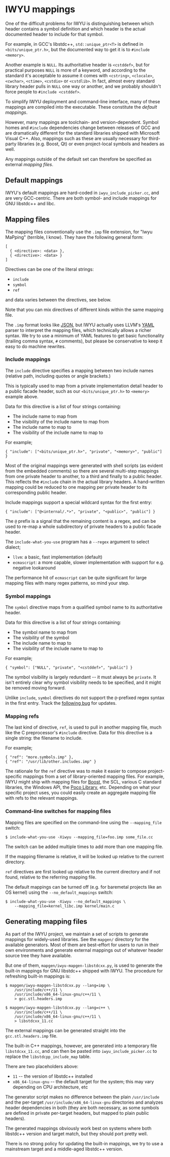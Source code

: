 # IWYU mappings #

One of the difficult problems for IWYU is distinguishing between which header
contains a symbol definition and which header is the actual documented header to
include for that symbol.

For example, in GCC's libstdc++, `std::unique_ptr<T>` is defined in
`<bits/unique_ptr.h>`, but the documented way to get it is to `#include
<memory>`.

Another example is `NULL`. Its authoritative header is `<cstddef>`, but for
practical purposes `NULL` is more of a keyword, and according to the standard
it's acceptable to assume it comes with `<cstring>`, `<clocale>`, `<cwchar>`,
`<ctime>`, `<cstdio>` or `<cstdlib>`. In fact, almost every standard library
header pulls in `NULL` one way or another, and we probably shouldn't force
people to `#include <cstddef>`.

To simplify IWYU deployment and command-line interface, many of these mappings
are compiled into the executable. These constitute the *default mappings*.

However, many mappings are toolchain- and version-dependent. Symbol homes and
`#include` dependencies change between releases of GCC and are dramatically
different for the standard libraries shipped with Microsoft Visual C++. Also,
mappings such as these are usually necessary for third-party libraries
(e.g. Boost, Qt) or even project-local symbols and headers as well.

Any mappings outside of the default set can therefore be specified as external
*mapping files*.


## Default mappings ##

IWYU's default mappings are hard-coded in `iwyu_include_picker.cc`, and are very
GCC-centric. There are both symbol- and include mappings for GNU libstdc++ and
libc.


## Mapping files ##

The mapping files conventionally use the `.imp` file extension, for "Iwyu
MaPping" (terrible, I know). They have the following general form:

    [
      { <directive>: <data> },
      { <directive>: <data> }
    ]

Directives can be one of the literal strings:

* `include`
* `symbol`
* `ref`

and data varies between the directives, see below.

Note that you can mix directives of different kinds within the same mapping
file.

The `.imp` format looks like [JSON](http://json.org/), but IWYU actually uses
LLVM's [YAML](https://yaml.org/) parser to interpret the mapping files, which
technically allows a richer syntax. We try to use a minimum of YAML features to
get basic functionality (trailing comma syntax, `#` comments), but please be
conservative to keep it easy to do machine rewrites.


### Include mappings ###

The `include` directive specifies a mapping between two include names (relative
path, including quotes or angle brackets.)

This is typically used to map from a private implementation detail header to a
public facade header, such as our `<bits/unique_ptr.h>` to `<memory>` example
above.

Data for this directive is a list of four strings containing:

* The include name to map from
* The visibility of the include name to map from
* The include name to map to
* The visibility of the include name to map to

For example;

    { "include": ["<bits/unique_ptr.h>", "private", "<memory>", "public"] }

Most of the original mappings were generated with shell scripts (as evident from
the embedded comments) so there are several multi-step mappings from one private
header to another, to a third and finally to a public header. This reflects the
`#include` chain in the actual library headers. A hand-written mapping could be
reduced to one mapping per private header to its corresponding public header.

Include mappings support a special wildcard syntax for the first entry:

    { "include": ["@<internal/.*>", "private", "<public>", "public"] }

The `@` prefix is a signal that the remaining content is a regex, and can be
used to re-map a whole subdirectory of private headers to a public facade
header.

The `include-what-you-use` program has a `--regex` argument to select dialect;

* `llvm`: a basic, fast implementation (default)
* `ecmascript`: a more capable, slower implementation with support for
  e.g. negative lookaround

The performance hit of `ecmascript` can be quite significant for large mapping
files with many regex patterns, so mind your step.


### Symbol mappings ###

The `symbol` directive maps from a qualified symbol name to its authoritative
header.

Data for this directive is a list of four strings containing:

* The symbol name to map from
* The visibility of the symbol
* The include name to map to
* The visibility of the include name to map to

For example;

    { "symbol": ["NULL", "private", "<cstddef>", "public"] }

The symbol visibility is largely redundant -- it must always be `private`. It
isn't entirely clear why symbol visibility needs to be specified, and it might
be removed moving forward.

Unlike `include`, `symbol` directives do not support the `@`-prefixed regex
syntax in the first entry. Track the [following
bug](https://github.com/include-what-you-use/include-what-you-use/issues/233)
for updates.


### Mapping refs ###

The last kind of directive, `ref`, is used to pull in another mapping file, much
like the C preprocessor's `#include` directive. Data for this directive is a
single string: the filename to include.

For example;

    { "ref": "more.symbols.imp" },
    { "ref": "/usr/lib/other.includes.imp" }

The rationale for the `ref` directive was to make it easier to compose
project-specific mappings from a set of library-oriented mapping files. For
example, IWYU might ship with mapping files for [Boost](http://www.boost.org),
the SCL, various C standard libraries, the Windows API, the [Poco
Library](http://pocoproject.org), etc. Depending on what your specific project
uses, you could easily create an aggregate mapping file with refs to the
relevant mappings.


### Command-line switches for mapping files ###

Mapping files are specified on the command-line using the `--mapping_file`
switch:

    $ include-what-you-use -Xiwyu --mapping_file=foo.imp some_file.cc

The switch can be added multiple times to add more than one mapping file.

If the mapping filename is relative, it will be looked up relative to the
current directory.

`ref` directives are first looked up relative to the current directory and if
not found, relative to the referring mapping file.

The default mappings can be turned off (e.g. for baremetal projects like an OS
kernel) using the `--no_default_mappings` switch:

    $ include-what-you-use -Xiwyu --no_default_mappings \
        --mapping_file=kernel_libc.imp kernel/main.c


## Generating mapping files ##

As part of the IWYU project, we maintain a set of scripts to generate mappings
for widely-used libraries. See the `mapgen/` directory for the available
generators. Most of them are best-effort for users to run in their own
environments and generate external mappings out of whatever header source tree
they have available.

But one of them, `mapgen/iwyu-mapgen-libstdcxx.py`, is used to generate the
built-in mappings for GNU libstdc++ shipped with IWYU. The procedure for
refreshing built-in mappings is:

```
$ mapgen/iwyu-mapgen-libstdcxx.py --lang=imp \
    /usr/include/c++/11 \
    /usr/include/x86_64-linux-gnu/c++/11 \
    > gcc.stl.headers.imp

$ mapgen/iwyu-mapgen-libstdcxx.py --lang=c++ \
    /usr/include/c++/11 \
    /usr/include/x86_64-linux-gnu/c++/11 \
    > libstdcxx_11.cc
```

The external mappings can be generated straight into the `gcc.stl.headers.imp`
file.

The built-in C++ mappings, however, are generated into a temporary file
`libstdcxx_11.cc`, and can then be pasted into `iwyu_include_picker.cc` to
replace the `libstdcpp_include_map` table.

There are two placeholders above:

* `11` -- the version of libstdc++ installed
* `x86_64-linux-gnu` -- the default target for the system; this may vary
  depending on CPU architecture, etc

The generator script makes no difference between the plain `/usr/include` and
the per-target `/usr/include/x86_64-linux-gnu` directories and analyzes header
dependencies in both (they are both necessary, as some symbols are defined in
private per-target headers, but mapped to plain public headers).

The generated mappings obviously work best on systems where both libstdc++
version and target match, but they should port pretty well.

There is no strong policy for updating the built-in mappings, we try to use a
mainstream target and a middle-aged libstdc++ version.
